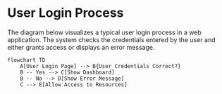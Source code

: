# User Login Process

The diagram below visualizes a typical user login process in a web application. The system checks the credentials entered by the user and either grants access or displays an error message.

```mermaid
flowchart TD
    A[User Login Page] --> B{User Credentials Correct?}
    B -- Yes --> C[Show Dashboard]
    B -- No --> D[Show Error Message]
    C --> E[Allow Access to Resources]
